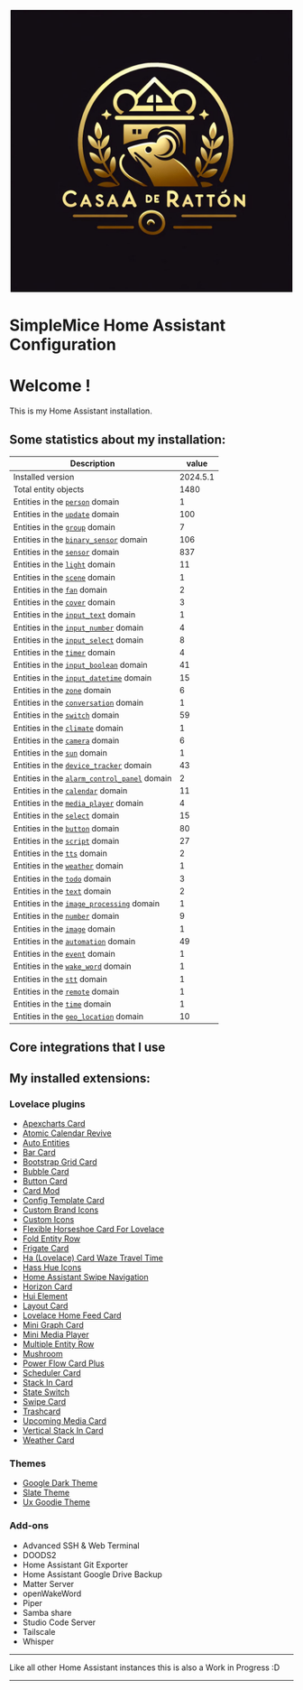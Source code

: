 <p align="center">
  <img width="500" height="500" src="https://github.com/simplemice/home_assistant/blob/main/screenshot/logo.jpg">

# SimpleMice Home Assistant Configuration

</p>


# Welcome !

This is my Home Assistant installation.

## Some statistics about my installation:

Description | value
--|--
Installed version | 2024.5.1
Total entity objects | 1480
Entities in the [`person`](https://www.home-assistant.io/components/person) domain | 1
Entities in the [`update`](https://www.home-assistant.io/components/update) domain | 100
Entities in the [`group`](https://www.home-assistant.io/components/group) domain | 7
Entities in the [`binary_sensor`](https://www.home-assistant.io/components/binary_sensor) domain | 106
Entities in the [`sensor`](https://www.home-assistant.io/components/sensor) domain | 837
Entities in the [`light`](https://www.home-assistant.io/components/light) domain | 11
Entities in the [`scene`](https://www.home-assistant.io/components/scene) domain | 1
Entities in the [`fan`](https://www.home-assistant.io/components/fan) domain | 2
Entities in the [`cover`](https://www.home-assistant.io/components/cover) domain | 3
Entities in the [`input_text`](https://www.home-assistant.io/components/input_text) domain | 1
Entities in the [`input_number`](https://www.home-assistant.io/components/input_number) domain | 4
Entities in the [`input_select`](https://www.home-assistant.io/components/input_select) domain | 8
Entities in the [`timer`](https://www.home-assistant.io/components/timer) domain | 4
Entities in the [`input_boolean`](https://www.home-assistant.io/components/input_boolean) domain | 41
Entities in the [`input_datetime`](https://www.home-assistant.io/components/input_datetime) domain | 15
Entities in the [`zone`](https://www.home-assistant.io/components/zone) domain | 6
Entities in the [`conversation`](https://www.home-assistant.io/components/conversation) domain | 1
Entities in the [`switch`](https://www.home-assistant.io/components/switch) domain | 59
Entities in the [`climate`](https://www.home-assistant.io/components/climate) domain | 1
Entities in the [`camera`](https://www.home-assistant.io/components/camera) domain | 6
Entities in the [`sun`](https://www.home-assistant.io/components/sun) domain | 1
Entities in the [`device_tracker`](https://www.home-assistant.io/components/device_tracker) domain | 43
Entities in the [`alarm_control_panel`](https://www.home-assistant.io/components/alarm_control_panel) domain | 2
Entities in the [`calendar`](https://www.home-assistant.io/components/calendar) domain | 11
Entities in the [`media_player`](https://www.home-assistant.io/components/media_player) domain | 4
Entities in the [`select`](https://www.home-assistant.io/components/select) domain | 15
Entities in the [`button`](https://www.home-assistant.io/components/button) domain | 80
Entities in the [`script`](https://www.home-assistant.io/components/script) domain | 27
Entities in the [`tts`](https://www.home-assistant.io/components/tts) domain | 2
Entities in the [`weather`](https://www.home-assistant.io/components/weather) domain | 1
Entities in the [`todo`](https://www.home-assistant.io/components/todo) domain | 3
Entities in the [`text`](https://www.home-assistant.io/components/text) domain | 2
Entities in the [`image_processing`](https://www.home-assistant.io/components/image_processing) domain | 1
Entities in the [`number`](https://www.home-assistant.io/components/number) domain | 9
Entities in the [`image`](https://www.home-assistant.io/components/image) domain | 1
Entities in the [`automation`](https://www.home-assistant.io/components/automation) domain | 49
Entities in the [`event`](https://www.home-assistant.io/components/event) domain | 1
Entities in the [`wake_word`](https://www.home-assistant.io/components/wake_word) domain | 1
Entities in the [`stt`](https://www.home-assistant.io/components/stt) domain | 1
Entities in the [`remote`](https://www.home-assistant.io/components/remote) domain | 1
Entities in the [`time`](https://www.home-assistant.io/components/time) domain | 1
Entities in the [`geo_location`](https://www.home-assistant.io/components/geo_location) domain | 10

## Core integrations that I use

## My installed extensions:

### Lovelace plugins
- [Apexcharts Card](https://github.com/RomRider/apexcharts-card)
- [Atomic Calendar Revive](https://github.com/totaldebug/atomic-calendar-revive)
- [Auto Entities](https://github.com/thomasloven/lovelace-auto-entities)
- [Bar Card](https://github.com/custom-cards/bar-card)
- [Bootstrap Grid Card](https://github.com/ownbee/bootstrap-grid-card)
- [Bubble Card](https://github.com/Clooos/Bubble-Card)
- [Button Card](https://github.com/custom-cards/button-card)
- [Card Mod](https://github.com/thomasloven/lovelace-card-mod)
- [Config Template Card](https://github.com/iantrich/config-template-card)
- [Custom Brand Icons](https://github.com/elax46/custom-brand-icons)
- [Custom Icons](https://github.com/Mariusthvdb/custom-icons)
- [Flexible Horseshoe Card For Lovelace](https://github.com/AmoebeLabs/flex-horseshoe-card)
- [Fold Entity Row](https://github.com/thomasloven/lovelace-fold-entity-row)
- [Frigate Card](https://github.com/dermotduffy/frigate-hass-card)
- [Ha (Lovelace) Card Waze Travel Time](https://github.com/r-renato/ha-card-waze-travel-time)
- [Hass Hue Icons](https://github.com/arallsopp/hass-hue-icons)
- [Home Assistant Swipe Navigation](https://github.com/zanna-37/hass-swipe-navigation)
- [Horizon Card](https://github.com/rejuvenate/lovelace-horizon-card)
- [Hui Element](https://github.com/thomasloven/lovelace-hui-element)
- [Layout Card](https://github.com/thomasloven/lovelace-layout-card)
- [Lovelace Home Feed Card](https://github.com/gadgetchnnel/lovelace-home-feed-card)
- [Mini Graph Card](https://github.com/kalkih/mini-graph-card)
- [Mini Media Player](https://github.com/kalkih/mini-media-player)
- [Multiple Entity Row](https://github.com/benct/lovelace-multiple-entity-row)
- [Mushroom](https://github.com/piitaya/lovelace-mushroom)
- [Power Flow Card Plus](https://github.com/flixlix/power-flow-card-plus)
- [Scheduler Card](https://github.com/nielsfaber/scheduler-card)
- [Stack In Card](https://github.com/custom-cards/stack-in-card)
- [State Switch](https://github.com/thomasloven/lovelace-state-switch)
- [Swipe Card](https://github.com/bramkragten/swipe-card)
- [Trashcard](https://github.com/idaho/hassio-trash-card)
- [Upcoming Media Card](https://github.com/NemesisRE/upcoming-media-card)
- [Vertical Stack In Card](https://github.com/ofekashery/vertical-stack-in-card)
- [Weather Card](https://github.com/bramkragten/weather-card)

### Themes
- [Google Dark Theme](https://github.com/pacjo/google_dark_animated)
- [Slate Theme](https://github.com/seangreen2/slate_theme)
- [Ux Goodie Theme](https://github.com/fi-sch/ux_goodie_theme)

### Add-ons
- Advanced SSH & Web Terminal
- DOODS2
- Home Assistant Git Exporter
- Home Assistant Google Drive Backup
- Matter Server
- openWakeWord
- Piper
- Samba share
- Studio Code Server
- Tailscale
- Whisper

***

Like all other Home Assistant instances this is also a Work in Progress :D

***